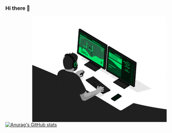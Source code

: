 ### Hi there 👋
<img align="right" src="https://github.com/viratdepredator/viratdepredator/blob/master/developer.gif" alt="Coder GIF" width="420" height="330">

[![Anurag's GitHub stats](https://github-readme-stats.vercel.app/api?username=viratdepredator)](https://github.com/anuraghazra/github-readme-stats)
